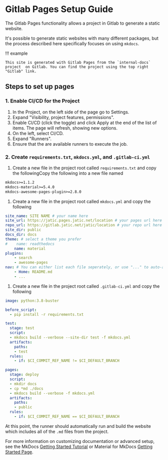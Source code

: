 # Gitlab Pages Setup Guide

The Gitlab Pages functionality allows a project in Gitlab to generate a static website.

It's possible to generate static websites with many different packages, but the process described here specifically focuses on using `mkdocs`.

!!! example

    This site is generated with Gitlab Pages from the `internal-docs` project  on Gitlab. You can find the project using the top right "Gitlab" link.

## Steps to set up pages

### 1. Enable CI/CD for the Project

1. In the Project, on the left side of the page go to Settings.
1. Expand "Visibility, project features, permissions".
1. Enable CI/CD (click the toggle) and click Apply at the end of the list of items. The page will refresh, showing new options.
1. On the left, select CI/CD.
1. Expand "Runners".
1. Ensure that the are available runners to execute the job.

### 2. Create `requirements.txt`, `mkdocs.yml`, and `.gitlab-ci.yml`

1. Create a new file in the project root called `requirements.txt` and copy the followingCopy the following into a new file named 
```txt
mkdocs>=1.1.2
mkdocs-material>=5.4.0
mkdocs-awesome-pages-plugin>=2.8.0
```
1. Create a new file in the project root called `mkdocs.yml` and copy the following
```yml
site_name: SITE NAME # your name here
site_url: https://jatic.pages.jatic.net/location # your pages url here
repo_url: https://gitlab.jatic.net/jatic/location # your repo url here
site_dir: public
docs_dir: docs
theme: # select a theme you prefer
#    name: readthedocs
    name: material
plugins:
    - search
    - awesome-pages
nav: # You can either list each file seperately, or use "..." to auto-add, or a mix
    - Home: README.md
    - ...
```
1. Create a new file in the project root called `.gitlab-ci.yml` and copy the following
```yml
image: python:3.8-buster

before_script:
  - pip install -r requirements.txt

test:
  stage: test
  script:
  - mkdocs build --verbose --site-dir test -f mkdocs.yml
  artifacts:
    paths:
    - test
  rules:
    - if: $CI_COMMIT_REF_NAME != $CI_DEFAULT_BRANCH

pages:
  stage: deploy
  script:
  - mkdir docs
  - cp *md ./docs
  - mkdocs build --verbose -f mkdocs.yml
  artifacts:
    paths:
    - public
  rules:
    - if: $CI_COMMIT_REF_NAME == $CI_DEFAULT_BRANCH
```

At this point, the runner should automatically run and build the website which includes all of the `.md` files from the project.

For more information on customizing documentation or advanced setup, see the MkDocs [Getting Started Tutorial](https://www.mkdocs.org/getting-started/) or Material for MkDocs [Getting Started Page](https://squidfunk.github.io/mkdocs-material/creating-your-site/).
